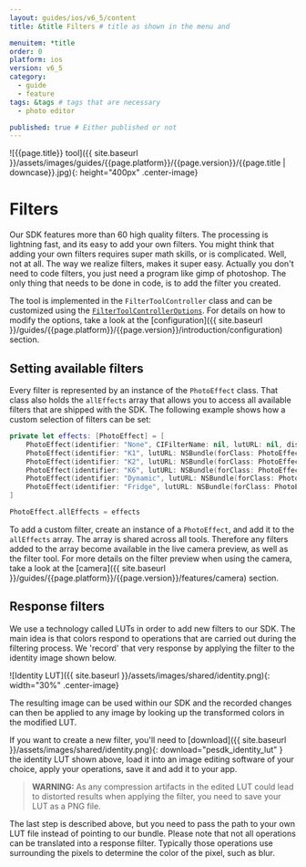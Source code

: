 ```yaml
---
layout: guides/ios/v6_5/content
title: &title Filters # title as shown in the menu and 

menuitem: *title
order: 0
platform: ios
version: v6_5
category: 
  - guide
  - feature
tags: &tags # tags that are necessary
  - photo editor 

published: true # Either published or not 
---
```


![{{page.title}} tool]({{ site.baseurl }}/assets/images/guides/{{page.platform}}/{{page.version}}/{{page.title | downcase}}.jpg){: height="400px" .center-image}

# Filters
Our SDK features more than 60 high quality filters. The processing is lightning fast, and its easy to add your own filters.
You might think that adding your own filters requires super math skills, or is complicated.
Well, not at all. The way we realize filters, makes it super easy. Actually you don't need to code filters,
you just need a program like gimp of photoshop. The only thing that needs to be done in code, is to add the filter you created.

The tool is implemented in the `FilterToolController` class and can be customized using the [`FilterToolControllerOptions`](https://static.photoeditorsdk.com/docs/ios/Classes/FilterToolControllerOptions.html). For details on how to modify the options, take a look at the [configuration]({{ site.baseurl }}/guides/{{page.platform}}/{{page.version}}/introduction/configuration) section. 

## Setting available filters

Every filter is represented by an instance of the `PhotoEffect` class. That class also holds the `allEffects` array that allows you to access all available filters that are shipped with the SDK.
The following example shows how a custom selection of filters can be set:

```swift
private let effects: [PhotoEffect] = [
    PhotoEffect(identifier: "None", CIFilterName: nil, lutURL: nil, displayName: "None", options: nil),
    PhotoEffect(identifier: "K1", lutURL: NSBundle(forClass: PhotoEffect.self).URLForResource("K1", withExtension: "png"), displayName: "K1"),
    PhotoEffect(identifier: "K2", lutURL: NSBundle(forClass: PhotoEffect.self).URLForResource("K2", withExtension: "png"), displayName: "K2"),
    PhotoEffect(identifier: "K6", lutURL: NSBundle(forClass: PhotoEffect.self).URLForResource("K6", withExtension: "png"), displayName: "K6"),
    PhotoEffect(identifier: "Dynamic", lutURL: NSBundle(forClass: PhotoEffect.self).URLForResource("Dynamic", withExtension: "png"), displayName: "Dynamic"),
    PhotoEffect(identifier: "Fridge", lutURL: NSBundle(forClass: PhotoEffect.self).URLForResource("Fridge", withExtension: "png"), displayName: "Fridge")
]

PhotoEffect.allEffects = effects
```

To add a custom filter, create an instance of a `PhotoEffect`, and add it to the `allEffects` array. The array is shared across all tools. Therefore any filters added to the array become available in the live camera preview, as well as the filter tool. For more details on the filter preview when using the camera, take a look at the [camera]({{ site.baseurl }}/guides/{{page.platform}}/{{page.version}}/features/camera) section.

## Response filters
We use a technology called LUTs in order to add new filters to our SDK.
The main idea is that colors respond to operations that are carried out during the filtering process. We 'record' that very response by applying the filter to the identity image shown below.

![Identity LUT]({{ site.baseurl }}/assets/images/shared/identity.png){: width="30%" .center-image}

The resulting image can be used within our SDK and the recorded changes can then be applied to any image by looking up the transformed colors in the modified LUT.

If you want to create a new filter, you'll need to [download]({{ site.baseurl }}/assets/images/shared/identity.png){: download="pesdk_identity_lut" } the identity LUT shown above, load it into an image editing software of your choice, apply your operations, save it and add it to your app.

> __WARNING:__ As any compression artifacts in the edited LUT could lead to distorted results when applying the filter, you need to save your LUT as a PNG file.

The last step is described above, but you need to pass the path to your own LUT file instead of pointing to our bundle. Please note that not all operations can be translated into a response filter.
Typically those operations use surrounding the pixels to determine the color of the pixel, such as blur.
